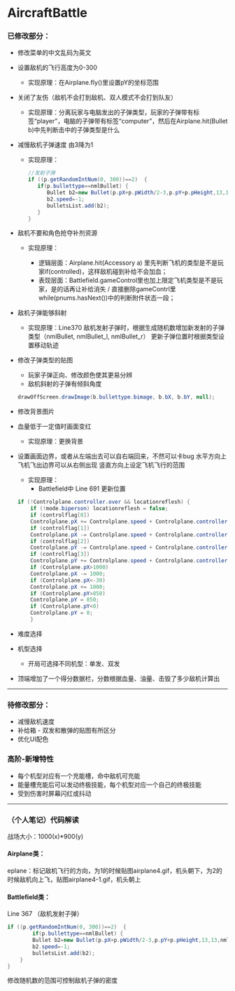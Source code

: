 # AircraftBattle

### 已修改部分：

- 修改菜单的中文乱码为英文

- 设置敌机的飞行高度为0-300 

  - 实现原理：在Airplane.fly()里设置pY的坐标范围

- 关闭了友伤（敌机不会打到敌机、双人模式不会打到队友）

  - 实现原理：分离玩家与电脑发出的子弹类型，玩家的子弹带有标签“player”，电脑的子弹带有标签“computer”，然后在Airplane.hit(Bullet b)中先判断击中的子弹类型是什么

- 减慢敌机子弹速度 由3降为1

  - 实现原理：

    ```java
    //发射子弹
    if ((p.getRandomIntNum(0, 300))==2)  {
       if(p.bullettype==nmlBullet) {
          Bullet b2=new Bullet(p.pX+p.pWidth/2-3,p.pY+p.pHeight,13,13,nmlBullet);
          b2.speed=-1;
          bulletsList.add(b2);
       }
    }
    ```

- 敌机不要和角色抢夺补剂资源

  - 实现原理：

    - 逻辑层面：Airplane.hit(Accessory a) 里先判断飞机的类型是不是玩家if(controlled)，这样敌机碰到补给不会加血；
    - 表现层面：Battlefield.gameControl里也加上限定飞机类型是不是玩家，是的话再让补给消失 / 直接删除gameContrl里while(pnums.hasNext())中的判断附件状态一段；

- 敌机子弹能够斜射
    - 实现原理：Line370
    敌机发射子弹时，根据生成随机数增加新发射的子弹类型（nmlBullet, nmlBullet_l, nmlBullet_r）
    更新子弹位置时根据类型设置移动轨迹
    
    
- 修改子弹类型的贴图
    - 玩家子弹正向、修改颜色使其更易分辨
    - 敌机斜射的子弹有倾斜角度
    
    ```java
    drawOffScreen.drawImage(b.bullettype.bimage, b.bX, b.bY, null);
    ```

- 修改背景图片

- 血量低于一定值时画面变红
    - 实现原理：更换背景
    
- 设置画面边界，或者从左端出去可以自右端回来，不然可以卡bug
  水平方向上飞机飞出边界可以从右侧出现
  竖直方向上设定飞机飞行的范围
    - 实现原理：
        - Battlefield中 Line 691 更新位置
	
	```java
	if (!Controlplane.controller.over && locationreflesh) {
	    if (!mode.biperson) locationreflesh = false;
	    if (controlflag[0])
		Controlplane.pX += Controlplane.speed + Controlplane.controller.speedincrement;
	    if (controlflag[1])
		Controlplane.pX -= Controlplane.speed + Controlplane.controller.speedincrement;
	    if (controlflag[2])
		Controlplane.pY -= Controlplane.speed + Controlplane.controller.speedincrement;
	    if (controlflag[3])
		Controlplane.pY += Controlplane.speed + Controlplane.controller.speedincrement;
	    if (Controlplane.pX>1000)
		Controlplane.pX -= 1000;
	    if (Controlplane.pX<-30)
		Controlplane.pX += 1000;
	    if (Controlplane.pY>850)
		Controlplane.pY = 850;
	    if (Controlplane.pY<0)
		Controlplane.pY = 0;
        }
	```
	
- 难度选择
- 机型选择
    - 开局可选择不同机型：单发、双发
- 顶端增加了一个得分数据栏，分数根据血量、油量、击毁了多少敌机计算出
    
---

### 待修改部分：

- 减慢敌机速度
- 补给箱 - 双发和散弹的贴图有所区分
- 优化UI配色

### 高阶-新增特性

- 每个机型对应有一个充能槽，命中敌机可充能
- 能量槽充能后可以发动终极技能，每个机型对应一个自己的终极技能
- 受到伤害时屏幕闪红或抖动


---


### （个人笔记）代码解读

战场大小：1000(x)*900(y)

#### Airplane类：

eplane：标记敌机飞行的方向，为1的时候贴图airplane4.gif，机头朝下，为2的时候敌机向上飞，贴图airplane4-1.gif，机头朝上


#### Battlefield类：

Line 367 （敌机发射子弹）

```java
if ((p.getRandomIntNum(0, 300))==2)  {
		if(p.bullettype==nmlBullet) {
		Bullet b2=new Bullet(p.pX+p.pWidth/2-3,p.pY+p.pHeight,13,13,nmlBullet);
		b2.speed=-1;
		bulletsList.add(b2);
	}
}
```

修改随机数的范围可控制敌机子弹的密度
